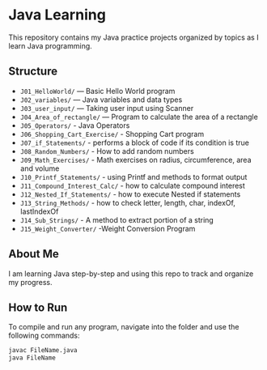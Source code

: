 # Java Learning

This repository contains my Java practice projects organized by topics as I learn Java programming.

## Structure

- `J01_HelloWorld/` — Basic Hello World program
- `J02_variables/` — Java variables and data types
- `J03_user_input/` — Taking user input using Scanner
- `J04_Area_of_rectangle/` — Program to calculate the area of a rectangle
- `J05_Operators/` - Java Operators
- `J06_Shopping_Cart_Exercise/` - Shopping Cart program
- `J07_if_Statements/` - performs a block of code if its condition is true
- `J08_Random_Numbers/` - How to add random numbers
- `J09_Math_Exercises/` - Math exercises on radius, circumference, area and volume
- `J10_Printf_Statements/` - using Printf and methods to format output
- `J11_Compound_Interest_Calc/` - how to calculate compound interest
- `J12_Nested_If_Statements/` - how to execute Nested if statements
- `J13_String_Methods/` - how to check letter, length, char, indexOf, lastIndexOf
- `J14_Sub_Strings/` - A method to extract portion of a string
- `J15_Weight_Converter/` -Weight Conversion Program
## About Me

I am learning Java step-by-step and using this repo to track and organize my progress.

## How to Run

To compile and run any program, navigate into the folder and use the following commands:

```bash
javac FileName.java
java FileName
